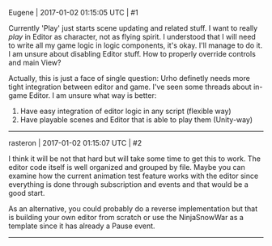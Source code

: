 Eugene | 2017-01-02 01:15:05 UTC | #1

Currently 'Play' just starts scene updating and related stuff.
I want to really _play_ in Editor as character, not as flying spirit.
I understood that I will need to write all my game logic in logic components, it's okay. I'll manage to do it.
I am unsure about disabling Editor stuff. How to properly override controls and main View?

Actually, this is just a face of single question: Urho definetly needs more tight integration between editor and game.
I've seen some threads about in-game Editor. I am unsure what way is better:
1) Have easy integration of editor logic in any script (flexible way)
2) Have playable scenes and Editor that is able to play them (Unity-way)

-------------------------

rasteron | 2017-01-02 01:15:07 UTC | #2

I think it will be not that hard but will take some time to get this to work. The editor code itself is well organized and grouped by file. Maybe you can examine how the current animation test feature works with the editor since everything is done through subscription and events and that would be a good start.

As an alternative, you could probably do a reverse implementation but that is building your own editor from scratch or use the NinjaSnowWar as a template since it has already a Pause event.

-------------------------

